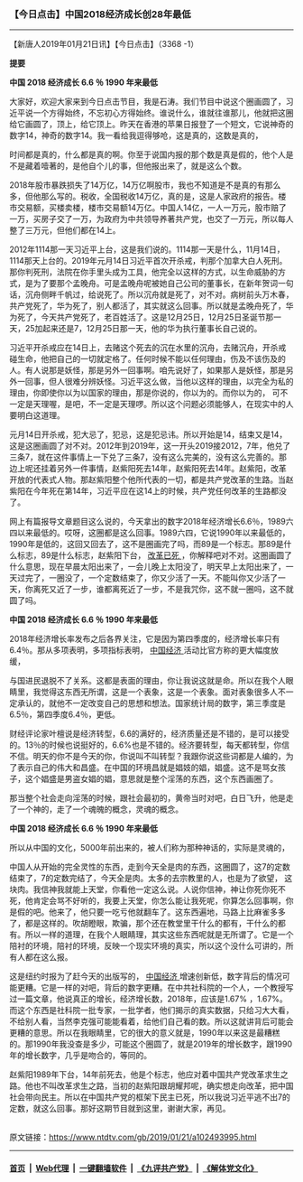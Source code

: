 ### 【今日点击】中国2018经济成长创28年最低
------------------------

<div class="post_content">
 <p>
  【新唐人2019年01月21日讯】【今日点击】（3368 -1）
 </p>
 <p>
  <strong>
   提要
  </strong>
 </p>
 <p>
  <strong>
   中国
  </strong>
  <strong>
   2018
  </strong>
  <strong>
   经济成长
  </strong>
  <strong>
   6.6
  </strong>
  <strong>
   ％
  </strong>
  <strong>
   1990
  </strong>
  <strong>
   年来最低
  </strong>
 </p>
 <p>
  大家好，欢迎大家来到今日点击节目，我是石涛。我们节目中说这个圈画圆了，习近平说一个方得始终，不忘初心方得始终。谁说什么，谁就往谁那儿，他就把这圈给它画圆了，顶上，给它顶上。昨天在香港的苹果日报登了一个短文，它说神奇的数字14，神奇的数字14。我一看给我逗得够呛，这是真的，这数是真的，
 </p>
 <p>
  时间都是真的，什么都是真的啊。你至于说国内报的那个数是真是假的，他个人是不是藏着噎著的，是他自个儿的事，但他报出来了，就是这么个数。
 </p>
 <p>
  2018年股市暴跌损失了14万亿，14万亿啊股市，我也不知道是不是真的有那么多，但他那么写的。税收，全国税收14万亿，真的是，这是人家政府的报告。楼市交易额，买楼卖楼，楼市交易额14万亿。中国人14亿，一人一万元，股市赔了一万，买房子交了一万，为政府为中共领导养著共产党，也交了一万元，所以每人整了三万元，但他们都在14上。
 </p>
 <p>
  2012年1114那一天习近平上台，这是我们说的。1114那一天是什么，11月14日，1114那天上台的。2019年元月14日习近平首次开杀戒，判那个加拿大白人死刑。那你判死刑，法院在你手里头成为工具，他完全以这样的方式，以生命威胁的方式，是为了要那个孟晚舟。可是孟晚舟呢被她自己公司的董事长，在新年贺词一句话，沉舟侧畔千帆过，给说死了。所以沉舟就是死了，对不对。病树前头万木春，共产党死了，华为死了，别人都活了，其实就这么回事。所以就是孟晚舟死了，华为死了，今天共产党死了，老百姓活了。这是12月25日，12月25日圣诞节那一天，25加起来还是7，12月25日那一天，他的华为执行董事长自己说的。
 </p>
 <p>
  习近平开杀戒应在14日上，去赌这个死去的沉在水里的沉舟，去赌沉舟，开杀戒碰生命，他把自己的一切就定格了。任何时候不能以任何理由，伤及不该伤及的人。有人说那是妖怪，那是另外一回事啊。咱先说好了，如果那人是妖怪，那是另外一回事，但人很难分辨妖怪。习近平这么做，当他以这样的理由，以完全为私的理由，你即使你以为以国家的理由，那是你说的，你以为的。而你以为的， 可不一定是天理喔，是吧，不一定是天理啰。所以这个问题必须能够人，在现实中的人要明白这道理。
 </p>
 <p>
  元月14日开杀戒，犯大忌了，犯忌，这是犯忌讳。所以开始是14，结束又是14，这是这圈画圆了对不对。2012年到2019年，这一开头2019接2012，7年，他兑了三条7，就在这件事情上一下兑了三条7，没有这么完美的，没有这么完善的。那边上呢还挂着另外一件事情，赵紫阳死去14年，赵紫阳死去14年。赵紫阳，改革开放的代表式人物。那赵紫阳整个他所代表的一切，都是共产党改革的生路。当赵紫阳在今年死在第14年，习近平应在这14上的时候，共产党任何改革的生路都没了。
 </p>
 <p>
  网上有篇报导文章题目这么说的，今天拿出的数字2018年经济增长6.6％，1989六四以来最低的。哎呀，这圈都是这么回事。1989六四，它说1990年以来最低的，1990年是低的，这回又回去了，这不是圈画完了吗，而89是一个标志。那89是什么标志，89是什么标志，赵紫阳下台，
  <a href="https://www.ntdtv.com/gb/改革已死.htm">
   改革已死
  </a>
  ，你解释吧对不对。这圈画圆了什么意思，现在早晨太阳出来了，一会儿晚上太阳没了，明天早上太阳出来了，一天过完了，一圈没了，一个定数结束了，你又少活了一天。不能叫你又少活了一天，你离死又近了一步，谁都离死近了一步，不是我咒你，这不就一圈吗，这不就圆了吗。
 </p>
 <p>
  <strong>
   中国
  </strong>
  <strong>
   2018
  </strong>
  <strong>
   经济成长
  </strong>
  <strong>
   6.6
  </strong>
  <strong>
   ％
  </strong>
  <strong>
   1990
  </strong>
  <strong>
   年来最低
  </strong>
 </p>
 <p>
  2018年经济增长率发布之后各界关注，它是因为第四季度的，经济增长率只有6.4％。那从多项表明，多项指标表明，
  <a href="https://www.ntdtv.com/gb/中国经济.htm">
   中国经济
  </a>
  活动比官方称的更大幅度放缓，
 </p>
 <p>
  与国进民退脱不了关系。这都是表面的理由，你让我说这就是命。所以在我个人眼睛里，我觉得这东西无所谓，这是一个表象，这是一个表象。面对表象很多人不一定承认的，就他不一定改变自己的思想和想法。国家统计局的数字，第三季度是6.5％，第四季度6.4％，更低。
 </p>
 <p>
  财经评论家叶檀说是经济转型，6.6的满好的，经济质量还是不错的，是可以接受的。13％的时候也说挺好的，6.6%也是不错的。经济要转型，每天都转型，你信不信。明天的你不是今天的你，你说叫不叫转型？我跟你说这些词都是人编的，为了表示自己的伟大和昌盛。在中国的环境昌就是娼妓的娼，娼盛。这不是骂女孩子，这个娼盛是男盗女娼的娼，意思就是整个淫荡的东西，这个东西画圈了。
 </p>
 <p>
  那当整个社会走向淫荡的时候，跟社会最初的，黄帝当时对吧，白日飞升，他是走了一个神的，走了一个魂魄的概念，灵魂的概念。
 </p>
 <p>
  <strong>
   中国
  </strong>
  <strong>
   2018
  </strong>
  <strong>
   经济成长
  </strong>
  <strong>
   6.6
  </strong>
  <strong>
   ％
  </strong>
  <strong>
   1990
  </strong>
  <strong>
   年来最低
  </strong>
 </p>
 <p>
  所以从中国的文化，5000年前出来的，被人们称为那种神话的，实际是灵魂的，
 </p>
 <p>
  中国人从开始的完全灵性的东西，走到今天全是肉的东西，这圈圆了，这7的定数结束了，7的定数完结了，今天全是肉。太多的去宗教里的人，也是为了欲望， 这块肉。我信神我就能上天堂，你看他一定这么说。人说你信神，神让你死你死不死，他肯定会骂不好听的，我要上天堂，你怎么能让我死呢，你算怎么回事啊，你是假的吧。他来了，他只要一吃亏他就翻车了。这东西遍地，马路上比麻雀多多了，都是这样的。吹胡瞪眼，欺骗，那个还在教堂里干什么的都有，干什么的都有。所以一样的道理，在我个人眼睛理，其实这些东西呢就是无所谓了。它是一个陪衬的环境，陪衬的环境，反映一个现实环境的真实，所以这个没什么可讲的，所有人都在这么报。
 </p>
 <p>
  这是纽约时报为了赶今天的出版写的，
  <a href="https://www.ntdtv.com/gb/中国经济.htm">
   中国经济
  </a>
  增速创新低，数字背后的情况可能更糟。它是一样的对吧，背后的数字更糟。在中共社科院的一个人，一个教授写过一篇文章，他说真正的增长，经济增长数，2018年，应该是1.67% ，1.67%。而这个东西是社科院一批专家，一批学者，他们揭示的真实数据，只给习大大看， 不给别人看，当然李克强可能能看着，给他们自己看的数。所以这就讲背后可能会更糟的意思。所以在我眼睛里，它的很大的意义就是，1990年以来这是最糟糕的。那1990年我没查是多少，可能这个圈圆了，就是2019年的增长数字，跟1990年的增长数字，几乎是吻合的，等同的。
 </p>
 <p>
  赵紫阳1989年下台，14年前死去，他是个标志，他应对着中国共产党改革求生之路。他也不叫改革求生之路，当初的赵紫阳跟胡耀邦呢，确实想走向改革，把中国社会带向民主。所以在中国共产党的框架下民主已死，所以我说习近平逃不出7的定数，就这么回事。那好这期节目就到这里，谢谢大家，再见。
 </p>
 <p>
 </p>
 <p>
  <strong>
  </strong>
 </p>
 <div class="single_ad">
 </div>
</div>

<br/>原文链接：https://www.ntdtv.com/gb/2019/01/21/a102493995.html


------------------------
#### [首页](https://github.com/gfw-breaker/banned-news/blob/master/README.md) &nbsp;|&nbsp; [Web代理](https://github.com/labour-camp/helloworld) &nbsp;|&nbsp; [一键翻墙软件](https://github.com/gfw-breaker/nogfw/blob/master/README.md) &nbsp;|&nbsp; [《九评共产党》](https://github.com/gfw-breaker/9ping.md/blob/master/README.md#九评之一评共产党是什么) &nbsp;|&nbsp; [《解体党文化》](https://github.com/gfw-breaker/jtdwh.md/blob/master/README.md#绪论)

